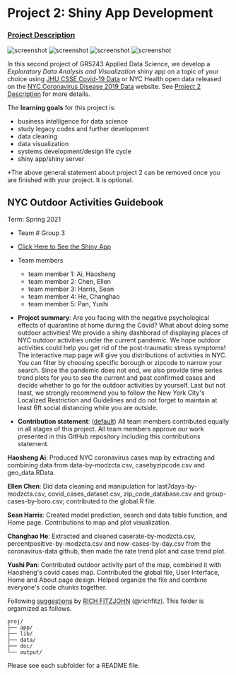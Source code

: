 # Project 2: Shiny App Development

### [Project Description](doc/project2_desc.md)

![screenshot](doc/figs/screenshot1.jpg)
![screenshot](doc/figs/screenshot2.jpg)
![screenshot](doc/figs/screenshot3.jpg)
![screenshot](doc/figs/screenshot4.jpg)

In this second project of GR5243 Applied Data Science, we develop a *Exploratory Data Analysis and Visualization* shiny app on a topic of your choice using [JHU CSSE Covid-19 Data](https://github.com/CSSEGISandData/COVID-19) or NYC Health open data released on the [NYC Coronavirus Disease 2019 Data](https://github.com/nychealth/coronavirus-data) website. See [Project 2 Description](doc/project2_desc.md) for more details.  

The **learning goals** for this project is:

- business intelligence for data science
- study legacy codes and further development
- data cleaning
- data visualization
- systems development/design life cycle
- shiny app/shiny server

*The above general statement about project 2 can be removed once you are finished with your project. It is optional.

## NYC Outdoor Activities Guidebook
Term: Spring 2021

+ Team # Group 3
+ [Click Here to See the Shiny App](https://aiokic.shinyapps.io/gr5243p2g3/)
+ Team members
	+ team member 1: Ai, Haosheng
	+ team member 2: Chen, Ellen
	+ team member 3: Harris, Sean
	+ team member 4: He, Changhao
	+ team member 5: Pan, Yushi 

+ **Project summary**: Are you facing with the negative psychological effects of quarantine at home during the Covid? What about doing some outdoor activities! We provide a shiny dashborad of displaying places of NYC outdoor activities under the current pandemic. We hope outdoor activities could help you get rid of the post-traumatic stress symptoms! The interactive map page will give you distributions of activities in NYC. You can filter by choosing specific borough or zipcode to narrow your search. Since the pandemic does not end, we also provide time series trend plots for you to see the current and past confirmed cases and decide whether to go for the outdoor activities by yourself. Last but not least, we strongly recommend you to follow the New York City's Localized Restriction and Guidelines and do not forget to maintain at least 6ft social distancing while you are outside. 

+ **Contribution statement**: ([default](doc/a_note_on_contributions.md)) All team members contributed equally in all stages of this project. All team members approve our work presented in this GitHub repository including this contributions statement. 

**Haosheng Ai**: Produced NYC coronavirus cases map by extracting  and combining data from data-by-modzcta.csv, casebyzipcode.csv and geo_data.RData.

**Ellen Chen**: Did data cleaning and manipulation for last7days-by-modzcta.csv, covid_cases_dataset.csv, zip_code_database.csv and group-cases-by-boro.csv; contributed to the global.R file.

**Sean Harris**: Created model prediction, search and data table function, and Home page. Contributions to map and plot visualization.

**Changhao He**: Extracted and cleaned caserate-by-modzcta.csv, percentpositive-by-modzcta.csv and now-cases-by-day.csv from the coronavirus-data github, then made the rate trend plot and case trend plot.

**Yushi Pan**: Contributed outdoor activity part of the map, combined it with Haosheng's covid cases map. Contributed the global file, User Interface, Home and About page design. Helped organize the file and combine everyone's code chunks together.

Following [suggestions](http://nicercode.github.io/blog/2013-04-05-projects/) by [RICH FITZJOHN](http://nicercode.github.io/about/#Team) (@richfitz). This folder is orgarnized as follows.

```
proj/
├── app/
├── lib/
├── data/
├── doc/
└── output/
```

Please see each subfolder for a README file.

